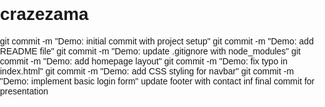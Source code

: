 # crazezama
git commit -m "Demo: initial commit with project setup"
git commit -m "Demo: add README file"
git commit -m "Demo: update .gitignore with node_modules"
git commit -m "Demo: add homepage layout"
git commit -m "Demo: fix typo in index.html"
git commit -m "Demo: add CSS styling for navbar"
git commit -m "Demo: implement basic login form"
update footer with contact inf
final commit for presentation
<!DOCTYPE html>
<html lang="en">
<head>
  <meta charset="UTF-8">
  <meta name="viewport" content="width=device-width, initial-scale=1.0">
  <title>Demo Responsive Page</title>
  <style>
    body {
      font-family: Arial, sans-serif;
      margin: 0;
      padding: 0;
    }
    header {
      background: #4CAF50;
      color: white;
      padding: 1rem;
      text-align: center;
    }
    .container {
      padding: 1rem;
    }
    .grid {
      display: grid;

      git add index.html
git commit -m "Demo: add responsive webpage"
git push origin main


      grid-template-columns: repeat(auto-fit, minmax(200px, 1fr));
      gap: 1rem;
    }
    .card {
      background: #f4f4f4;
      padding: 1rem;
      border-radius: 8px;
      text-align: center;
end
